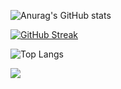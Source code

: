 ![Anurag's GitHub stats](https://github-readme-stats.vercel.app/api?username=Arkokhan21&theme=dark&show_icons=true)

[![GitHub Streak](https://streak-stats.demolab.com?user=Arkokhan21&theme=dark)](https://git.io/streak-stats)

![Top Langs](https://github-readme-stats.vercel.app/api/top-langs/?username=Arkokhan21&theme=dark&show)

![](https://visitor-badge.laobi.icu/badge?page_id=Arkokhan21.Arkokhan21)

